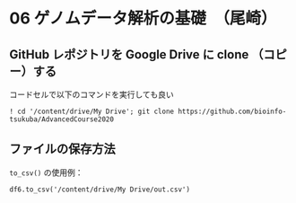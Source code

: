 # 06 ゲノムデータ解析の基礎　（尾崎）

## GitHub レポジトリを Google Drive に clone （コピー）する

コードセルで以下のコマンドを実行しても良い

```
! cd '/content/drive/My Drive'; git clone https://github.com/bioinfo-tsukuba/AdvancedCourse2020
```


## ファイルの保存方法

`to_csv()` の使用例：

```
df6.to_csv('/content/drive/My Drive/out.csv')
```
